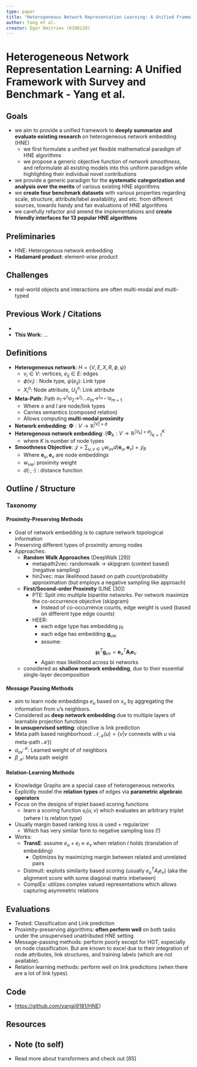 ```yaml
---
type: paper
title: "Heterogeneous Network Representation Learning: A Unified Framework with Survey and Benchmark"
author: Yang et al.
creator: Egor Dmitriev (6100120)
---
```


# Heterogeneous Network Representation Learning: A Unified Framework with Survey and Benchmark - Yang et al.

## Goals

- we aim to provide a unified framework to **deeply summarize and evaluate existing research** on heterogeneous network embedding (HNE)
  - we first formulate a unified yet flexible mathematical paradigm of HNE algorithms
  - we propose a generic objective function of *network smoothness*, and reformulate all existing models into this uniform paradigm while highlighting their individual novel contributions
- we provide a generic paradigm for the **systematic categorization and**
  **analysis over the merits** of various existing HNE algorithms
- we **create four benchmark datasets** with various properties regarding scale, structure, attribute/label availability, and etc. from different sources, towards handy and fair evaluations of HNE algorithms
- we carefully refactor and amend the implementations and **create friendly interfaces for 13 popular HNE algorithms**

## Preliminaries

- HNE: Heterogenous network embedding
- **Hadamard product**: element-wise product

## Challenges

- real-world objects and interactions are often multi-modal and multi-typed

## Previous Work / Citations

- 
- **This Work:** ...

## Definitions

* **Heterogeneous network**: $H = \{V, E, X, R, \phi, \psi\}$
  - $v_i \in V$: vertices, $e_{ij} \in E$: edges
  - $\phi(v_i)$ : Node type, $\psi(e_{ij})$: Link type
  - $X_i^o$: Node attribute, $U^o_{ij}$: Link attribute
* **Meta-Path**: Path $o_1 \rightarrow^{l_1} o_2 \rightarrow^{l_2} ... o_m \rightarrow^{l_{m+1}} o_{m+1}$
  * Where $o$ and $l$ are node/link types
  * Carries semantics (composed relation)
  * Allows computing **multi-modal proximity**
* **Network embedding**: $\mathbf{\Phi} : V \rightarrow \mathbb{R}^{|V| \times d}$
* **Heterogenous network embedding**: $\{\mathbf{\Phi}_k : V \rightarrow \mathbb{R}^{|V_k| \times d}\}^K_{k=1}$
  * where $K$ is number of node types
* **Smoothness Objective**: $\mathcal{J}=\sum_{u, v \in V} w_{u v} d\left(\boldsymbol{e}_{u}, \boldsymbol{e}_{v}\right)+\mathcal{J}_{R}$
  * Where $\boldsymbol{e}_{u}, \boldsymbol{e}_{v}$ are node embeddings
  * $w_{vw}$: proximity weight
  * $d(\cdot, \cdot)$ : distance function

## Outline / Structure

### Taxonomy

#### Proximity-Preserving Methods

* Goal of network embedding is to capture network topological information
* Preserving different types of proximity among nodes
* Approaches:
  * **Random Walk Approaches** (DeepWalk [29])
    * metapath2vec: randomwalk -> skipgram (context based) (negative sampling)
    * hin2vec: max likelihood based on path count/probability approximation (but employs a negative sampling like approach)
  * **First/Second-order Proximity** (LINE [30])
    * PTE: Split into multiple bipartite networks. Per network maximize the co-occurrence objective (skipgram) 
      * Instead of co-occurrence counts, edge weight is used (based on different type edge counts)
    * HEER:
      * each edge type has embedding $\mu_l$
      * each edge has embedding $\mathbf{g}_{uw}$
      * assume: $$\boldsymbol{\mu}_{l}^{T} \boldsymbol{g}_{u v}=\boldsymbol{e}_{u}^{T} \boldsymbol{A}_{l} \boldsymbol{e}_{v}$$
      * Again max likelihood across bi networks
  * considered as **shallow network embedding**, due to their essential single-layer decomposition

#### Message Passing Methods

* aim to learn node embeddings $e_u$ based on $x_u$ by aggregating the information from u’s neighbors.
* Considered as **deep network embedding** due to multiple layers of learnable projection functions
* **In unsupervised setting**: objective is link prediction
* Meta path based neighborhood: $\mathcal{N}_{\mathcal{M}}(u) = \{v|v \text{ connexts with } u \text{ via meta-path } \mathcal{M}\})$
* $a_{uv}^{\mathcal{M}}$: Learned weight of of neighbors
* $\beta_{\mathcal{M}}$: Meta path weight

#### Relation-Learning Methods

* Knowledge Graphs are a special case of heterogeneous networks
* Explicitly model the **relation types** of edges via **parametric algebraic operators**
* Focus on the designs of triplet based scoring functions
  * learn a scoring function $s_l(u, v)$ which evaluates an arbitrary triplet (where l is relation type)
* Usually margin based ranking loss is used + regularizer
  * Which has very similar form to negative sampling loss (!)
* Works:
  * **TransE**: assume $e_u + e_l \approx e_v$ when relation $l$ holds (translation of embedding)
    * Optimizes by maximizing margin between related and unrelated pairs
  * Distmult: exploits similarity based scoring (usually $e_u^TA_le_v$) (aka the alignment score with some diagonal matrix inbetween)
  * ComplEx: utilizes complex valued representations which allows capturing asymmetric relations

## Evaluations

- Tested: Classification and Link prediction
- Proximity-preserving algorithms: **often perform well** on both tasks under the unsupervised unattributed HNE setting
- Message-passing methods: perform poorly except for HGT, especially on node classification. But are known to excel due to their
  integration of node attributes, link structures, and training
  labels (which are not available).
- Relation learning methods: perform well on link predictions (when there are a lot of link types)

## Code

- https://github.com/yangji9181/HNE)

## Resources

- ## Note (to self)
- Read more about transformers and check out [85]
